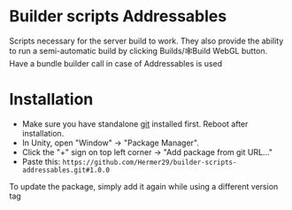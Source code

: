 # Builder scripts Addressables

Scripts necessary for the server build to work. They also provide the ability to run a semi-automatic build by clicking Builds/🕸Build WebGL button. Have a bundle builder call in case of Addressables is used

# Installation

* Make sure you have standalone [git](https://git-scm.com/downloads) installed first. Reboot after installation.
* In Unity, open "Window" -> "Package Manager".
* Click the "+" sign on top left corner -> "Add package from git URL..."
* Paste this: `https://github.com/Hermer29/builder-scripts-addressables.git#1.0.0`

To update the package, simply add it again while using a different version tag
